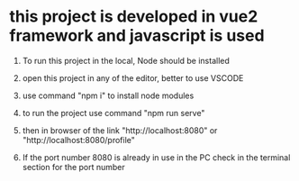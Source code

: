 # this project is developed in vue2 framework and javascript is used

1) To run this project in the local, Node should be installed

2) open this project in any of the editor, better to use VSCODE

3) use command "npm i" to install node modules

4) to run the project use command "npm run serve"

5) then in browser of the link "http://localhost:8080" or "http://localhost:8080/profile"

6) If the port number 8080 is already in use in the PC check in the terminal section for the port number


